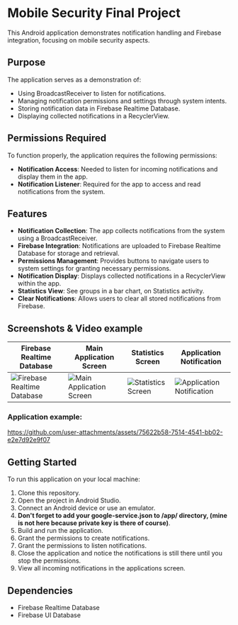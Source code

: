 # Mobile Security Final Project

This Android application demonstrates notification handling and Firebase integration, focusing on mobile security aspects.

## Purpose

The application serves as a demonstration of:
- Using BroadcastReceiver to listen for notifications.
- Managing notification permissions and settings through system intents.
- Storing notification data in Firebase Realtime Database.
- Displaying collected notifications in a RecyclerView.

## Permissions Required

To function properly, the application requires the following permissions:
- **Notification Access**: Needed to listen for incoming notifications and display them in the app.
- **Notification Listener**: Required for the app to access and read notifications from the system.

## Features

- **Notification Collection**: The app collects notifications from the system using a BroadcastReceiver.
- **Firebase Integration**: Notifications are uploaded to Firebase Realtime Database for storage and retrieval.
- **Permissions Management**: Provides buttons to navigate users to system settings for granting necessary permissions.
- **Notification Display**: Displays collected notifications in a RecyclerView within the app.
- **Statistics View**: See groups in a bar chart, on Statistics activity.
- **Clear Notifications**: Allows users to clear all stored notifications from Firebase.

## Screenshots & Video example

| Firebase Realtime Database             | Main Application Screen                | Statistics Screen                     | Application Notification              |
|----------------------------------------|----------------------------------------|----------------------------------------|----------------------------------------|
| ![Firebase Realtime Database](https://github.com/user-attachments/assets/b396dd9b-be6b-47e1-bde0-3180596e2070) | ![Main Application Screen](https://github.com/user-attachments/assets/94b1d64d-611c-47b9-af1a-4aca28dd1896) | ![Statistics Screen](https://github.com/user-attachments/assets/258673ee-bd7e-41a0-9d4a-1a8d998fd847) | ![Application Notification](https://github.com/user-attachments/assets/493721e8-a29a-4a0e-a2a1-3b32de82534a) |


### Application example:
https://github.com/user-attachments/assets/75622b58-7514-4541-bb02-e2e7d92e9f07

## Getting Started

To run this application on your local machine:
1. Clone this repository.
2. Open the project in Android Studio.
3. Connect an Android device or use an emulator.
4. **Don't forget to add your google-service.json to /app/ directory, (mine is not here because private key is there of course)**.
5. Build and run the application.
6. Grant the permissions to create notifications.
7. Grant the permissions to listen notifications.
8. Close the application and notice the notifications is still there until you stop the permissions.
9. View all incoming notifications in the applications screen.

## Dependencies

- Firebase Realtime Database
- Firebase UI Database

